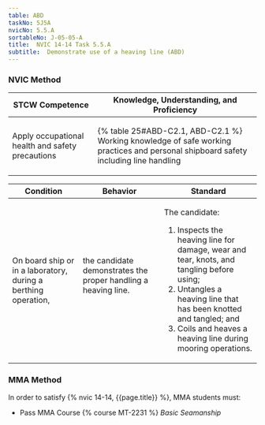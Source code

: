 ```yaml
---
table: ABD
taskNo: 5J5A
nvicNo: 5.5.A 
sortableNo: J-05-05-A
title:  NVIC 14-14 Task 5.5.A 
subtitle:  Demonstrate use of a heaving line (ABD)
---
```






### NVIC Method

<a style="display:none;" onclick="togglevisibility('nvic_methods')" >Show NVIC method.</a>

<div id='nvic_methods' class='show'>

<table>
<thead>
<tr>
<th class='forty'> STCW Competence </th>
<th class='sixty'> Knowledge, Understanding, and Proficiency </th>
</tr>
</thead>

<tbody>
<tr><td markdown='1'>

Apply occupational health and safety precautions

</td><td markdown='1'>

{% table 25#ABD-C2.1, ABD-C2.1 %} Working knowledge of safe working practices and personal shipboard safety including line handling

</td></tr>


</tbody>
</table>


<table>
<thead>
<tr><th class='twenty'>  Condition </th><th class='twenty'> Behavior </th><th  class='sixty'>Standard </th></tr>
</thead>
<tbody >



<tr><td markdown='1'>

On board ship or in a laboratory, during a berthing operation,

</td><td markdown='1'>

the candidate demonstrates the proper handling a heaving line.

<br>

<div class="tooltip" markdown='1'>



</div>


</td><td markdown='1'>

The candidate:

1. Inspects the heaving line for damage, wear and tear, knots, and tangling before using;
2. Untangles a heaving line that has been knotted and tangled; and
3. Coils and heaves a heaving line during mooring operations. 

</td></tr>
</tbody>
</table>
</div>


### MMA Method

In order to satisfy  {% nvic 14-14, {{page.title}}  %}, MMA students must:

* Pass MMA Course {% course MT-2231 %}  *Basic Seamanship*